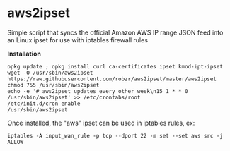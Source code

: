 # aws2ipset
Simple script that syncs the official Amazon AWS IP range JSON feed into an Linux ipset for use with iptables firewall rules

**Installation**

	opkg update ; opkg install curl ca-certificates ipset kmod-ipt-ipset
	wget -O /usr/sbin/aws2ipset https://raw.githubusercontent.com/robzr/aws2ipset/master/aws2ipset
	chmod 755 /usr/sbin/aws2ipset
	echo -e '# aws2ipset updates every other week\n15 1 * * 0 /usr/sbin/aws2ipset' >> /etc/crontabs/root 
	/etc/init.d/cron enable
	/usr/sbin/aws2ipset

Once installed, the "aws" ipset can be used in iptables rules, ex:

	iptables -A input_wan_rule -p tcp --dport 22 -m set --set aws src -j ALLOW

